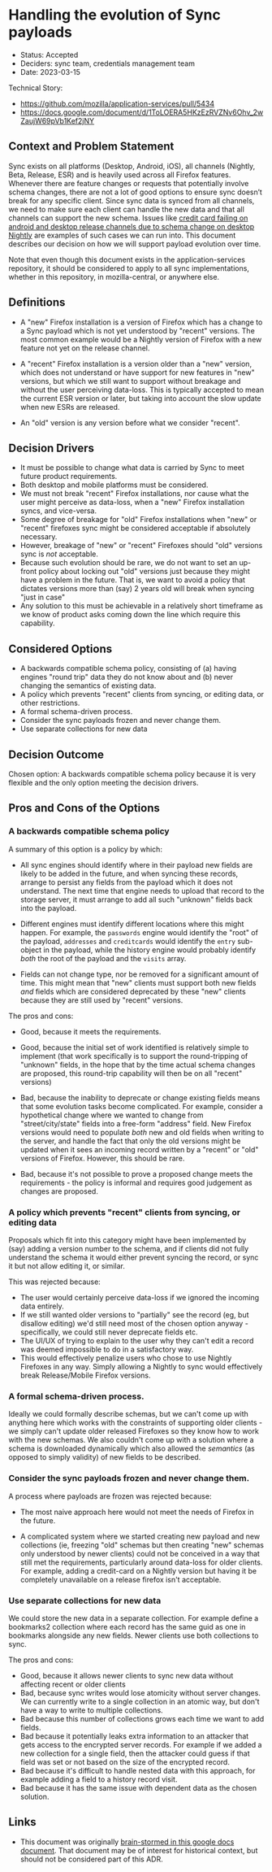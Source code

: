 # Handling the evolution of Sync payloads

* Status: Accepted
* Deciders: sync team, credentials management team
* Date: 2023-03-15

Technical Story:
* https://github.com/mozilla/application-services/pull/5434
* https://docs.google.com/document/d/1ToLOERA5HKzEzRVZNv6Ohv_2wZaujW69pVb1Kef2jNY

## Context and Problem Statement

Sync exists on all platforms (Desktop, Android, iOS), all channels (Nightly, Beta, Release, ESR) and is heavily used across all Firefox features.
Whenever there are feature changes or requests that potentially involve schema changes, there are not a lot of good options to ensure sync doesn’t break for any specific client.
Since sync data is synced from all channels, we need to make sure each client can handle the new data and that all channels can support the new schema.
Issues like [credit card failing on android and desktop release channels due to schema change on desktop Nightly](https://bugzilla.mozilla.org/show_bug.cgi?id=1812235)
are examples of such cases we can run into.
This document describes our decision on how we will support payload evolution over time.

Note that even though this document exists in the application-services repository, it should
be considered to apply to all sync implementations, whether in this repository, in mozilla-central,
or anywhere else.

## Definitions

* A "new" Firefox installation is a version of Firefox which has a change to a Sync payload which
  is not yet understood by "recent" versions. The most common example would be a Nightly version
  of Firefox with a new feature not yet on the release channel.

* A "recent" Firefox installation is a version older than a "new" version, which does not understand
  or have support for new features in "new" versions, but which we still want to support without
  breakage and without the user perceiving data-loss. This is typically accepted to mean the
  current ESR version or later, but taking into account the slow update when new ESRs are released.

* An "old" version is any version before what we consider "recent".


## Decision Drivers

* It must be possible to change what data is carried by Sync to meet future product requirements.
* Both desktop and mobile platforms must be considered.
* We must not break "recent" Firefox installations, nor cause what the user might perceive as data-loss,
  when a "new" Firefox installation syncs, and vice-versa.
* Some degree of breakage for "old" Firefox installations when "new" or "recent" firefoxes sync
  might be considered acceptable if absolutely necessary.
* However, breakage of "new" or "recent" Firefoxes should "old" versions sync is *not* acceptable.
* Because such evolution should be rare, we do not want to set an up-front policy about locking out
  "old" versions just because they might have a problem in the future. That is, we want to avoid
  a policy that dictates versions more than (say) 2 years old will break when syncing "just in case"
* Any solution to this must be achievable in a relatively short timeframe as we know of product
  asks coming down the line which require this capability.

## Considered Options

* A backwards compatible schema policy, consisting of  (a) having engines "round trip" data they
  do not know about and (b) never changing the semantics of existing data.
* A policy which prevents "recent" clients from syncing, or editing data, or other restrictions.
* A formal schema-driven process.
* Consider the sync payloads frozen and never change them.
* Use separate collections for new data

## Decision Outcome

Chosen option: A backwards compatible schema policy because it is very flexible and the only option
meeting the decision drivers.

## Pros and Cons of the Options

### A backwards compatible schema policy

A summary of this option is a policy by which:

* All sync engines should identify where in their payload new fields are likely to be added in the
  future, and when syncing these records, arrange to persist any fields from the payload which it
  does not understand. The next time that engine needs to upload that record to the storage server,
  it must arrange to add all such "unknown" fields back into the payload.

* Different engines must identify different locations where this might happen. For example, the
 `passwords` engine would identify the "root" of the payload, `addresses` and `creditcards` would
 identify the `entry` sub-object in the payload, while the history engine would probably identify
 *both* the root of the payload and the `visits` array.

* Fields can not change type, nor be removed for a significant amount of time. This might mean
  that "new" clients must support both new fields *and* fields which are considered deprecated
  by these "new" clients because they are still used by "recent" versions.

The pros and cons:

* Good, because it meets the requirements.

* Good, because the initial set of work identified is relatively simple to implement (that work
  specifically is to support the round-tripping of "unknown" fields, in the hope that by the
  time actual schema changes are proposed, this round-trip capability will then be on all "recent"
  versions)

* Bad, because the inability to deprecate or change existing fields means that
  some evolution tasks become complicated. For example, consider a hypothetical change where
  we wanted to change from "street/city/state" fields into a free-form "address" field. New
  Firefox versions would need to populate *both* new and old fields when writing to the server,
  and handle the fact that only the old versions might be updated when it sees an incoming
  record written by a "recent" or "old" versions of Firefox. However, this should be rare.

* Bad, because it's not possible to prove a proposed change meets the requirements - the policy
  is informal and requires good judgement as changes are proposed.

### A policy which prevents "recent" clients from syncing, or editing data

Proposals which fit into this category might have been implemented by (say) adding
a version number to the schema, and if clients did not fully understand the schema it would
either prevent syncing the record, or sync it but not allow editing it, or similar.

This was rejected because:

* The user would certainly perceive data-loss if we ignored the incoming data entirely.
* If we still wanted older versions to "partially" see the record (eg, but disallow editing) we'd
  still need most of the chosen option anyway - specifically, we could still never
  deprecate fields etc.
* The UI/UX of trying to explain to the user why they can't edit a record was deemed impossible
  to do in a satisfactory way.
* This would effectively penalize users who chose to use Nightly Firefoxes in any way. Simply
  allowing a Nightly to sync would effectively break Release/Mobile Firefox versions.

### A formal schema-driven process.

Ideally we could formally describe schemas, but we can't come up with anything here which
works with the constraints of supporting older clients - we simply can't update older released
Firefoxes so they know how to work with the new schemas. We also couldn't come up with a solution
where a schema is downloaded dynamically which also allowed the *semantics* (as opposed to simply
validity) of new fields to be described.

### Consider the sync payloads frozen and never change them.

A process where payloads are frozen was rejected because:

* The most naive approach here would not meet the needs of Firefox in the future.

* A complicated system where we started creating new payload and new collections
  (ie, freezing "old" schemas but then creating "new" schemas only understood by
  newer clients) could not be conceived in a way that still met the requirements,
  particularly around data-loss for older clients. For example, adding a credit-card
  on a Nightly version but having it be completely unavailable on a release firefox
  isn't acceptable.

### Use separate collections for new data

We could store the new data in a separate collection. For example define a
bookmarks2 collection where each record has the same guid as one in bookmarks alongside any new fields.
Newer clients use both collections to sync.

The pros and cons:

* Good, because it allows newer clients to sync new data without affecting recent or older clients
* Bad, because sync writes would lose atomicity without server changes.
  We can currently write to a single collection in an atomic way, but don't have a way to write to multiple collections.
* Bad because this number of collections grows each time we want to add fields.
* Bad because it potentially leaks extra information to an attacker that gets access to the encrypted server records.
  For example if we added a new collection for a single field, then the attacker could guess if that
  field was set or not based on the size of the encrypted record.
* Bad because it's difficult to handle nested data with this approach,
  for example adding a field to a history record visit.
* Bad because it has the same issue with dependent data as the chosen solution.

## Links <!-- optional -->

* This document was originally [brain-stormed in this google docs document](https://docs.google.com/document/d/1ToLOERA5HKzEzRVZNv6Ohv_2wZaujW69pVb1Kef2jNY).
  That document may be of interest for historical context, but should not be considered part of this ADR.
